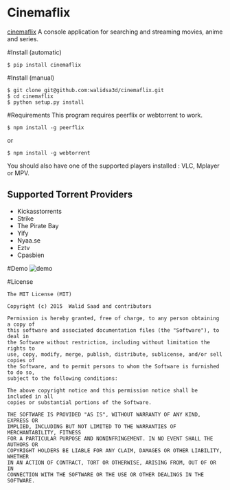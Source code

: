# Cinemaflix
[cinemaflix](https://img.shields.io/pypi/dm/cinemaflix.svg)
A console application for searching and streaming movies, anime and series.

#Install (automatic)
```
$ pip install cinemaflix
```
#Install (manual)
```
$ git clone git@github.com:walidsa3d/cinemaflix.git
$ cd cinemaflix
$ python setup.py install
```
#Requirements
This program requires peerflix or webtorrent to work.
```
$ npm install -g peerflix
```
or
```
$ npm install -g webtorrent
```
You should also have one of the supported players installed : VLC, Mplayer or MPV.

## Supported Torrent Providers
- Kickasstorrents
- Strike
- The Pirate Bay
- Yify
- Nyaa.se
- Eztv
- Cpasbien

#Demo
![demo](https://cloud.githubusercontent.com/assets/821918/10253063/3cbba214-6933-11e5-9674-8aae44013463.gif)

#License
```
The MIT License (MIT)

Copyright (c) 2015  Walid Saad and contributors

Permission is hereby granted, free of charge, to any person obtaining a copy of
this software and associated documentation files (the "Software"), to deal in
the Software without restriction, including without limitation the rights to
use, copy, modify, merge, publish, distribute, sublicense, and/or sell copies of
the Software, and to permit persons to whom the Software is furnished to do so,
subject to the following conditions:

The above copyright notice and this permission notice shall be included in all
copies or substantial portions of the Software.

THE SOFTWARE IS PROVIDED "AS IS", WITHOUT WARRANTY OF ANY KIND, EXPRESS OR
IMPLIED, INCLUDING BUT NOT LIMITED TO THE WARRANTIES OF MERCHANTABILITY, FITNESS
FOR A PARTICULAR PURPOSE AND NONINFRINGEMENT. IN NO EVENT SHALL THE AUTHORS OR
COPYRIGHT HOLDERS BE LIABLE FOR ANY CLAIM, DAMAGES OR OTHER LIABILITY, WHETHER
IN AN ACTION OF CONTRACT, TORT OR OTHERWISE, ARISING FROM, OUT OF OR IN
CONNECTION WITH THE SOFTWARE OR THE USE OR OTHER DEALINGS IN THE SOFTWARE.
```